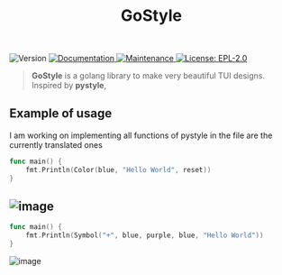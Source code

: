 <h1 align="center">GoStyle</h1>
<br>
<p>
  <img alt="Version" src="https://img.shields.io/badge/version-beta-blue.svg?cacheSeconds=2592000" />
  <a href="https://github.com/xtekky/gostyle/blob/main/README.md" target="_blank">
    <img alt="Documentation" src="https://img.shields.io/badge/documentation-yes-brightgreen.svg" />
  </a>
  <a href="https://github.com/xtekky/gostyle" target="_blank">
    <img alt="Maintenance" src="https://img.shields.io/badge/Maintained%3F-yes-green.svg" />
  </a>
  <a href="https://github.com/xtekky/gostyle/blob/main/LICENSE" target="_blank">
    <img alt="License: EPL-2.0" src="https://img.shields.io/github/license/billythegoat356/pystyle" />
  </a>
</p>

> **GoStyle** is a golang library to make very beautiful TUI designs.
> <br>
> Inspired by **pystyle**,

## Example of usage
I am working on implementing all functions of pystyle in the file are the currently translated ones

```go
func main() {
	fmt.Println(Color(blue, "Hello World", reset))
}
```

![image](https://user-images.githubusercontent.com/98614666/185834904-d015d890-3973-4ad5-987b-21aacaf0338e.png)
-----------------------------------------
```go
func main() {
	fmt.Println(Symbol("+", blue, purple, blue, "Hello World"))
}
```

![image](https://user-images.githubusercontent.com/98614666/185837133-b932c161-0d26-40ff-b2b1-2b124bea933f.png)
